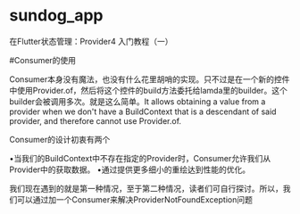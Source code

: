# sundog_app
在Flutter状态管理：Provider4 入门教程（一） 

#Consumer的使用
 
 Consumer本身没有魔法，也没有什么花里胡哨的实现。只不过是在一个新的控件中使用Provider.of，然后将这个控件的build方法委托给lamda里的builder。这个builder会被调用多次。就是这么简单。It allows obtaining a value from a provider when we don't have a BuildContext that is a descendant of said provider, and therefore cannot use Provider.of.
 
 Consumer的设计初衷有两个
 
 •当我们的BuildContext中不存在指定的Provider时，Consumer允许我们从Provider中的获取数据。
 •通过提供更多细小的重绘达到性能的优化。
 
 我们现在遇到的就是第一种情况，至于第二种情况，读者们可自行探讨。所以，我们可以通过加一个Consumer来解决ProviderNotFoundException问题